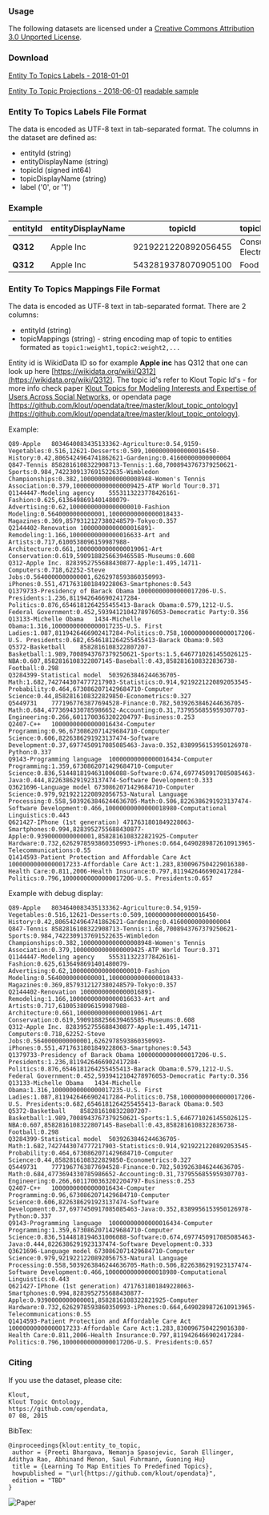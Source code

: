 ### Usage ###
The following datasets are licensed under a [Creative Commons Attribution 3.0 Unported License](http://creativecommons.org/licenses/by/3.0/).

### Download ###

[Entity To Topics Labels - 2018-01-01](dataset/entity_to_topic_labels_20180101.csv) 

[Entity To Topic Projections - 2018-06-01](dataset/entity_to_klout_topic_mapping_20180601.csv) 
[readable sample](dataset/entity_to_klout_topic_mapping_example_20180601.txt)

### Entity To Topics Labels File Format ###

The data is encoded as UTF-8 text in tab-separated format. The columns in the dataset are defined as:

* entityId (string)
* entityDisplayName (string)
* topicId (signed int64)
* topicDisplayName (string)
* label ('0', or '1')
### Example ###

|entityId|entityDisplayName|topicId|topicDisplayName|label| 
|:----|------------------------------|:---:|------------------------------|---|
| **Q312**| Apple Inc|	9219221220892056455| Consumer Electronics| 1 |
| **Q312**| Apple Inc|	5432819378070905100| Food| 0 |

### Entity To Topics Mappings File Format ###

The data is encoded as UTF-8 text in tab-separated format. There are 2 columns:

* entityId (string)
* topicMappings (string) - string encoding map of topic to entities formated as ```topic1:weight1,topic2:weight2,...```

Entity id is WikidData ID so for example **Apple inc** has Q312 that one can look up here [https://wikidata.org/wiki/Q312](https://wikidata.org/wiki/Q312).
The topic id's refer to Klout Topic Id's - for more info check paper [Klout Topics for Modeling Interests and Expertise of Users Across Social Networks](https://arxiv.org/pdf/1710.09824.pdf), 
or opendata page [https://github.com/klout/opendata/tree/master/klout_topic_ontology](https://github.com/klout/opendata/tree/master/klout_topic_ontology).

Example:
```
Q89-Apple	8034640083435133362-Agriculture:0.54,9159-Vegetables:0.516,12621-Desserts:0.509,10000000000000016450-History:0.42,8065424964741862621-Gardening:0.41600000000000004
Q847-Tennis	8582816108322908713-Tennis:1.68,7008943767379250621-Sports:0.984,7422309137691522635-Wimbledon Championships:0.382,10000000000000008948-Women's Tennis Association:0.379,10000000000000009425-ATP World Tour:0.371
Q1144447-Modeling agency	5553113223778426161-Fashion:0.625,6136498691401480079-Advertising:0.62,10000000000000000010-Fashion Modeling:0.5640000000000001,10000000000000018433-Magazines:0.369,8579312127380248579-Tokyo:0.357
Q2144402-Renovation	10000000000000016891-Remodeling:1.166,10000000000000016633-Art and Artists:0.717,6100538096159987988-Architecture:0.661,10000000000000019061-Art Conservation:0.619,5909188256639465585-Museums:0.608
Q312-Apple Inc.	8283952755688430877-Apple:1.495,14711-Computers:0.718,62252-Steve Jobs:0.5640000000000001,6262978593860350993-iPhones:0.551,4717631801849228063-Smartphones:0.543
Q1379733-Presidency of Barack Obama	10000000000000017206-U.S. Presidents:1.236,8119426466902417284-Politics:0.876,6546181264255455413-Barack Obama:0.579,1212-U.S. Federal Government:0.452,5939412104278976053-Democratic Party:0.356
Q13133-Michelle Obama	1434-Michelle Obama:1.316,10000000000000017235-U.S. First Ladies:1.087,8119426466902417284-Politics:0.758,10000000000000017206-U.S. Presidents:0.682,6546181264255455413-Barack Obama:0.503
Q5372-Basketball	8582816108322807207-Basketball:1.989,7008943767379250621-Sports:1.5,6467710261455026125-NBA:0.607,8582816108322807145-Baseball:0.43,8582816108322836738-Football:0.298
Q3284399-Statistical model	5039263846244636705-Math:1.682,7427443074777217903-Statistics:0.914,9219221220892053545-Probability:0.464,6730862071429684710-Computer Science:0.44,8582816108322829850-Econometrics:0.327
Q5449731	7771967763877694528-Finance:0.782,5039263846244636705-Math:0.684,4773694330785986652-Accounting:0.31,7379556855959307703-Engineering:0.266,6011700363202204797-Business:0.253
Q2407-C++	10000000000000016434-Computer Programming:0.96,6730862071429684710-Computer Science:0.606,8226386291923137474-Software Development:0.37,6977450917085085463-Java:0.352,8389956153950126978-Python:0.337
Q9143-Programming language	10000000000000016434-Computer Programming:1.359,6730862071429684710-Computer Science:0.836,5144818194631006088-Software:0.674,6977450917085085463-Java:0.444,8226386291923137474-Software Development:0.333
Q3621696-Language model	6730862071429684710-Computer Science:0.979,9219221220892056753-Natural Language Processing:0.558,5039263846244636705-Math:0.506,8226386291923137474-Software Development:0.466,10000000000000018980-Computational Linguistics:0.443
Q621427-IPhone (1st generation)	4717631801849228063-Smartphones:0.994,8283952755688430877-Apple:0.9390000000000001,8582816108322821925-Computer Hardware:0.732,6262978593860350993-iPhones:0.664,6490289872610913965-Telecommunications:0.55
Q1414593-Patient Protection and Affordable Care Act	10000000000000017233-Affordable Care Act:1.283,8300967504229016380-Health Care:0.811,2006-Health Insurance:0.797,8119426466902417284-Politics:0.796,10000000000000017206-U.S. Presidents:0.657

```

Example with debug display:
```
Q89-Apple	8034640083435133362-Agriculture:0.54,9159-Vegetables:0.516,12621-Desserts:0.509,10000000000000016450-History:0.42,8065424964741862621-Gardening:0.41600000000000004
Q847-Tennis	8582816108322908713-Tennis:1.68,7008943767379250621-Sports:0.984,7422309137691522635-Wimbledon Championships:0.382,10000000000000008948-Women's Tennis Association:0.379,10000000000000009425-ATP World Tour:0.371
Q1144447-Modeling agency	5553113223778426161-Fashion:0.625,6136498691401480079-Advertising:0.62,10000000000000000010-Fashion Modeling:0.5640000000000001,10000000000000018433-Magazines:0.369,8579312127380248579-Tokyo:0.357
Q2144402-Renovation	10000000000000016891-Remodeling:1.166,10000000000000016633-Art and Artists:0.717,6100538096159987988-Architecture:0.661,10000000000000019061-Art Conservation:0.619,5909188256639465585-Museums:0.608
Q312-Apple Inc.	8283952755688430877-Apple:1.495,14711-Computers:0.718,62252-Steve Jobs:0.5640000000000001,6262978593860350993-iPhones:0.551,4717631801849228063-Smartphones:0.543
Q1379733-Presidency of Barack Obama	10000000000000017206-U.S. Presidents:1.236,8119426466902417284-Politics:0.876,6546181264255455413-Barack Obama:0.579,1212-U.S. Federal Government:0.452,5939412104278976053-Democratic Party:0.356
Q13133-Michelle Obama	1434-Michelle Obama:1.316,10000000000000017235-U.S. First Ladies:1.087,8119426466902417284-Politics:0.758,10000000000000017206-U.S. Presidents:0.682,6546181264255455413-Barack Obama:0.503
Q5372-Basketball	8582816108322807207-Basketball:1.989,7008943767379250621-Sports:1.5,6467710261455026125-NBA:0.607,8582816108322807145-Baseball:0.43,8582816108322836738-Football:0.298
Q3284399-Statistical model	5039263846244636705-Math:1.682,7427443074777217903-Statistics:0.914,9219221220892053545-Probability:0.464,6730862071429684710-Computer Science:0.44,8582816108322829850-Econometrics:0.327
Q5449731	7771967763877694528-Finance:0.782,5039263846244636705-Math:0.684,4773694330785986652-Accounting:0.31,7379556855959307703-Engineering:0.266,6011700363202204797-Business:0.253
Q2407-C++	10000000000000016434-Computer Programming:0.96,6730862071429684710-Computer Science:0.606,8226386291923137474-Software Development:0.37,6977450917085085463-Java:0.352,8389956153950126978-Python:0.337
Q9143-Programming language	10000000000000016434-Computer Programming:1.359,6730862071429684710-Computer Science:0.836,5144818194631006088-Software:0.674,6977450917085085463-Java:0.444,8226386291923137474-Software Development:0.333
Q3621696-Language model	6730862071429684710-Computer Science:0.979,9219221220892056753-Natural Language Processing:0.558,5039263846244636705-Math:0.506,8226386291923137474-Software Development:0.466,10000000000000018980-Computational Linguistics:0.443
Q621427-IPhone (1st generation)	4717631801849228063-Smartphones:0.994,8283952755688430877-Apple:0.9390000000000001,8582816108322821925-Computer Hardware:0.732,6262978593860350993-iPhones:0.664,6490289872610913965-Telecommunications:0.55
Q1414593-Patient Protection and Affordable Care Act	10000000000000017233-Affordable Care Act:1.283,8300967504229016380-Health Care:0.811,2006-Health Insurance:0.797,8119426466902417284-Politics:0.796,10000000000000017206-U.S. Presidents:0.657

```

### Citing ###

If you use the dataset, please cite:
```
Klout, 
Klout Topic Ontology, 
https://github.com/opendata, 
07 08, 2015
```

BibTex:
```
@inproceedings{klout:entity_to_topic,
 author = {Preeti Bhargava, Nemanja Spasojevic, Sarah Ellinger, Adithya Rao, Abhinand Menon, Saul Fuhrmann, Guoning Hu}
 title = {Learning To Map Entities To Predefined Topics},
 howpublished = "\url{https://github.com/klout/opendata}",
 edition = "TBD"
}
```

![Paper](images/entity_to_topic_paper.png)
